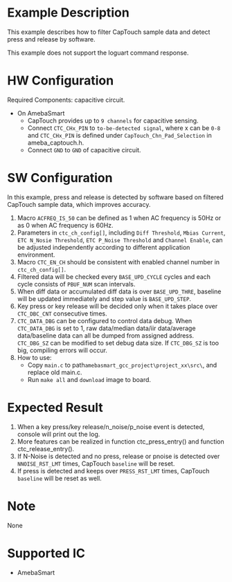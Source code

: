 # Example Description

This example describes how to filter CapTouch sample data and detect press and release by software.

This example does not support the loguart command response.

# HW Configuration

Required Components: capacitive circuit.

* On AmebaSmart
	- CapTouch provides up to `9 channels` for capacitive sensing.
	- Connect `CTC_CHx_PIN` to `to-be-detected signal`, where x can be `0-8` and `CTC_CHx_PIN` is defined under `CapTouch_Chn_Pad_Selection` in ameba_captouch.h.
	- Connect `GND` to `GND` of capacitive circuit.

# SW Configuration

In this example, press and release is detected by software based on filtered CapTouch sample data, which improves accuracy.

1. Macro `ACFREQ_IS_50` can be defined as 1 when AC frequency is 50Hz or as 0 when AC frequency is 60Hz.
2. Parameters in `ctc_ch_config[]`, including `Diff Threshold`, `Mbias Current`, `ETC N_Nosie Threshold`, `ETC P_Noise Threshold` and `Channel Enable`, can be adjusted independently according to different application environment.
3. Macro `CTC_EN_CH` should be consistent with enabled channel number in `ctc_ch_config[]`.
4. Filtered data will be checked every `BASE_UPD_CYCLE` cycles and each cycle consists of `PBUF_NUM` scan intervals.
5. When diff data or accumulated diff data is over `BASE_UPD_THRE`, baseline will be updated immediately and step value is `BASE_UPD_STEP`.
6. Key press or key release will be decided only when it takes place over `CTC_DBC_CNT` consecutive times.
7. `CTC_DATA_DBG` can be configured to control data debug. When `CTC_DATA_DBG` is set to 1, raw data/median data/iir data/average data/baseline data can all be dumped from assigned address. `CTC_DBG_SZ` can be modified to set debug data size. If `CTC_DBG_SZ` is too big, compiling errors will occur.
8. How to use:
    * Copy `main.c` to path`amebasmart_gcc_project\project_xx\src\`, and replace old main.c.
    * Run `make all` and `download` image to board.

# Expected Result

1. When a key press/key release/n_noise/p_noise event is detected, console will print out the log.
2. More features can be realized in function ctc_press_entry() and function ctc_release_entry().
3. If N-Noise is detected and no press, release or pnoise is detected over `NNOISE_RST_LMT` times, CapTouch `baseline` will be reset.
4. If press is detected and keeps over `PRESS_RST_LMT` times, CapTouch `baseline` will be reset as well.

# Note

None

# Supported IC

* AmebaSmart